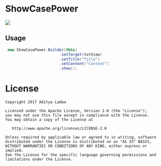 # ShowCasePower

![](http://i.imgur.com/YZEV0gd.gifv)

## Usage
```java
 new ShowCasePower.Builder(this)
                        .setTarget(txtView)
                        .setTitle("Title")
                        .setContent("Content")
                        .show();

```


License
=======

    Copyright 2017 Aditya Ladwa

    Licensed under the Apache License, Version 2.0 (the "License");
    you may not use this file except in compliance with the License.
    You may obtain a copy of the License at

       http://www.apache.org/licenses/LICENSE-2.0

    Unless required by applicable law or agreed to in writing, software
    distributed under the License is distributed on an "AS IS" BASIS,
    WITHOUT WARRANTIES OR CONDITIONS OF ANY KIND, either express or implied.
    See the License for the specific language governing permissions and
    limitations under the License.
